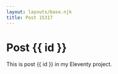 ```yaml
---
layout: layouts/base.njk
title: Post 15317
---
```


# Post {{ id }}

This is post {{ id }} in my Eleventy project.

